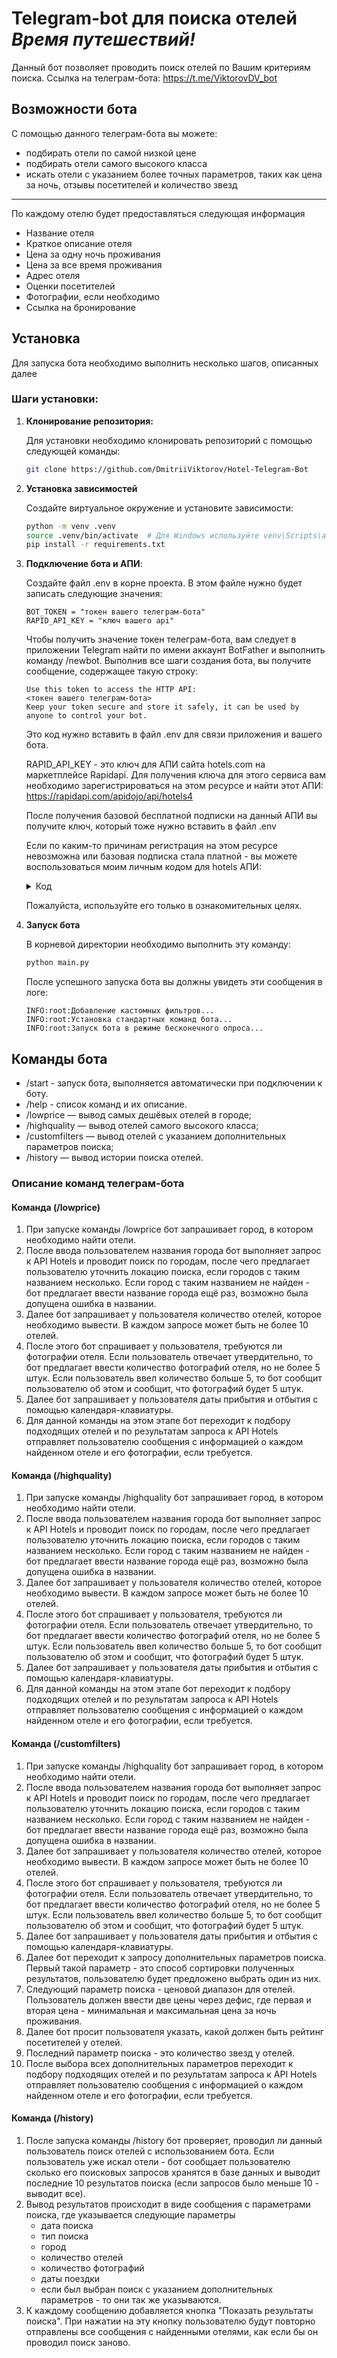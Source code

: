 # Telegram-bot для поиска отелей _Время путешествий!_

Данный бот позволяет проводить поиск отелей по Вашим критериям поиска. Ссылка на телеграм-бота:
https://t.me/ViktorovDV_bot

## Возможности бота

С помощью данного телеграм-бота вы можете:

- подбирать отели по самой низкой цене
- подбирать отели самого высокого класса
- искать отели с указанием более точных параметров, таких как цена за ночь, отзывы посетителей и количество звезд

---

По каждому отелю будет предоставляться следующая информация

- Название отеля
- Краткое описание отеля
- Цена за одну ночь проживания
- Цена за все время проживания
- Адрес отеля
- Оценки посетителей
- Фотографии, если необходимо
- Ссылка на бронирование

## Установка

Для запуска бота необходимо выполнить несколько шагов, описанных далее

### Шаги установки:

1. **Клонирование репозитория:**
   
   Для установки необходимо клонировать репозиторий с помощью следующей команды:
   ```bash
   git clone https://github.com/DmitriiViktorov/Hotel-Telegram-Bot
   ```

2. **Установка зависимостей**
   
   Создайте виртуальное окружение и установите зависимости:

   ```bash
   python -m venv .venv
   source .venv/bin/activate  # Для Windows используйте venv\Scripts\activate
   pip install -r requirements.txt
    ```
   
3. **Подключение бота и АПИ**:
   
   Создайте файл .env в корне проекта. В этом файле нужно будет записать следующие значения:
   
   ```plaintext
   BOT_TOKEN = "токен вашего телеграм-бота"
   RAPID_API_KEY = "ключ вашего api"
   ```
   
   Чтобы получить значение токен телеграм-бота, вам следует в приложении Telegram найти по имени аккаунт BotFather и выполнить команду /newbot.
   Выполнив все шаги создания бота, вы получите сообщение, содержащее такую строку:
   ```
   Use this token to access the HTTP API:
   <токен вашего телеграм-бота>
   Keep your token secure and store it safely, it can be used by anyone to control your bot.
   ```
   
   Это код нужно вставить в файл .env для связи приложения и вашего бота.

   RAPID_API_KEY - это ключ для АПИ сайта hotels.com на маркетплейсе Rapidapi. 
   Для получения ключа для этого сервиса вам необходимо зарегистрироваться на этом ресурсе и найти этот АПИ:
      https://rapidapi.com/apidojo/api/hotels4
   
   После получения базовой бесплатной подписки на данный АПИ вы получите ключ, который тоже нужно вставить в файл .env
   

   Если по каким-то причинам регистрация на этом ресурсе невозможна или базовая подписка стала платной - вы можете воспользоваться 
   моим личным кодом для hotels АПИ: 
   <details>
   <summary>Код</summary>
   
   ```
   3307e983ccmsh2637827a7c96874p1182ccjsnbe958bac52d9
   ```
   </details>

   Пожалуйста, используйте его только в ознакомительных целях.
   
4. **Запуск бота**

   В корневой директории необходимо выполнить эту команду:
   
   ```bash
   python main.py
   ```

   После успешного запуска бота вы должны увидеть эти сообщения в логе:
   
   ```
   INFO:root:Добавление кастомных фильтров...
   INFO:root:Установка стандартных команд бота...
   INFO:root:Запуск бота в режиме бесконечного опроса...
   ```

## Команды бота

- /start - запуск бота, выполняется автоматически при подключении к боту.
- /help - список команд и их описание.
- /lowprice — вывод самых дешёвых отелей в городе;
- /highquality — вывод отелей самого высокого класса;
- /customfilters — вывод отелей с указанием дополнительных параметров поиска;
- /history — вывод истории поиска отелей.

### Описание команд телеграм-бота

#### Команда (/lowprice)

1. При запуске команды /lowprice бот запрашивает город, в котором необходимо найти отели.
2. После ввода пользователем названия города бот выполняет запрос к API Hotels и проводит поиск по городам, после чего 
   предлагает пользователю уточнить локацию поиска, если городов с таким названием несколько. Если город с таким названием
   не найден - бот предлагает ввести название города ещё раз, возможно была допущена ошибка в названии.
3. Далее бот запрашивает у пользователя количество отелей, которое необходимо вывести. В каждом запросе может быть 
   не более 10 отелей.
4. После этого бот спрашивает у пользователя, требуются ли фотографии отеля. Если пользователь отвечает утвердительно,
   то бот предлагает ввести количество фотографий отеля, но не более 5 штук. Если пользователь ввел количество больше 5,
   то бот сообщит пользователю об этом и сообщит, что фотографий будет 5 штук.
5. Далее бот запрашивает у пользователя даты прибытия и отбытия с помощью календаря-клавиатуры.
6. Для данной команды на этом этапе бот переходит к подбору подходящих отелей и по результатам запроса к API Hotels 
   отправляет пользователю сообщения с информацией о каждом найденном отеле и его фотографии, если требуется.

#### Команда (/highquality)

1. При запуске команды /highquality бот запрашивает город, в котором необходимо найти отели.
2. После ввода пользователем названия города бот выполняет запрос к API Hotels и проводит поиск по городам, после чего 
   предлагает пользователю уточнить локацию поиска, если городов с таким названием несколько. Если город с таким названием
   не найден - бот предлагает ввести название города ещё раз, возможно была допущена ошибка в названии.
3. Далее бот запрашивает у пользователя количество отелей, которое необходимо вывести. В каждом запросе может быть 
   не более 10 отелей.
4. После этого бот спрашивает у пользователя, требуются ли фотографии отеля. Если пользователь отвечает утвердительно,
   то бот предлагает ввести количество фотографий отеля, но не более 5 штук. Если пользователь ввел количество больше 5,
   то бот сообщит пользователю об этом и сообщит, что фотографий будет 5 штук.
5. Далее бот запрашивает у пользователя даты прибытия и отбытия с помощью календаря-клавиатуры.
6. Для данной команды на этом этапе бот переходит к подбору подходящих отелей и по результатам запроса к API Hotels 
   отправляет пользователю сообщения с информацией о каждом найденном отеле и его фотографии, если требуется.

#### Команда (/customfilters)

1. При запуске команды /highquality бот запрашивает город, в котором необходимо найти отели.
2. После ввода пользователем названия города бот выполняет запрос к API Hotels и проводит поиск по городам, после чего 
   предлагает пользователю уточнить локацию поиска, если городов с таким названием несколько. Если город с таким названием
   не найден - бот предлагает ввести название города ещё раз, возможно была допущена ошибка в названии.
3. Далее бот запрашивает у пользователя количество отелей, которое необходимо вывести. В каждом запросе может быть 
   не более 10 отелей.
4. После этого бот спрашивает у пользователя, требуются ли фотографии отеля. Если пользователь отвечает утвердительно,
   то бот предлагает ввести количество фотографий отеля, но не более 5 штук. Если пользователь ввел количество больше 5,
   то бот сообщит пользователю об этом и сообщит, что фотографий будет 5 штук.
5. Далее бот запрашивает у пользователя даты прибытия и отбытия с помощью календаря-клавиатуры.
6. Далее бот переходит к запросу дополнительных параметров поиска. Первый такой параметр - это способ сортировки полученных
   результатов, пользователю будет предложено выбрать один из них.
7. Следующий параметр поиска - ценовой диапазон для отелей. Пользователь должен ввести две цены через дефис, где первая
   и вторая цена - минимальная и максимальная цена за ночь проживания.
8. Далее бот просит пользователя указать, какой должен быть рейтинг посетителей у отелей.
9. Последний параметр поиска - это количество звезд у отелей.
10. После выбора всех дополнительных параметров переходит к подбору подходящих отелей и по результатам запроса к API Hotels 
   отправляет пользователю сообщения с информацией о каждом найденном отеле и его фотографии, если требуется.

#### Команда (/history)

1. После запуска команды /history бот проверяет, проводил ли данный пользователь поиск отелей с использованием бота. 
   Если пользователь уже искал отели - бот сообщает пользователю сколько его поисковых запросов хранятся в базе данных
   и выводит последние 10 результатов поиска (если запросов было меньше 10 - выводит все).
2. Вывод результатов происходит в виде сообщения с параметрами поиска, где указывается следующие параметры
   - дата поиска
   - тип поиска
   - город
   - количество отелей
   - количество фотографий
   - даты поездки
   - если был выбран поиск с указанием дополнительных параметров - то они так же указываются.
3. К каждому сообщению добавляется кнопка "Показать результаты поиска". При нажатии на эту кнопку пользователю будут 
   повторно отправлены все сообщения с найденными отелями, как если бы он проводил поиск заново.